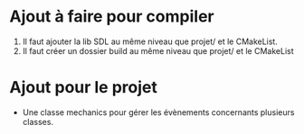 # Ajout à faire pour compiler

1) Il faut ajouter la lib SDL au même niveau que projet/ et le CMakeList.
2) Il faut créer un dossier build au même niveau que projet/ et le CMakeList

# Ajout pour le projet

* Une classe mechanics pour gérer les évènements concernants plusieurs classes.
